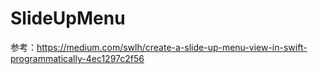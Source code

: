 # SlideUpMenu
参考：https://medium.com/swlh/create-a-slide-up-menu-view-in-swift-programmatically-4ec1297c2f56
